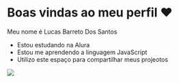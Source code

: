 # Boas vindas ao meu perfil ❤

Meu nome é Lucas Barreto Dos Santos

- Estou estudando na Alura
- Estou me aprendendo a linguagem JavaScript
- Utilizo este espaço para compartilhar meus projeotos

![](https://tenor.com/pt-BR/view/cat-dance-dancing-cat-chinese-dancing-cat-funny-cat-meme-cat-gif-18059553370350307210)
